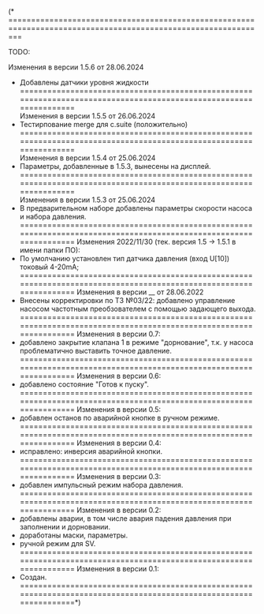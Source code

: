 (* ===============================================================================================================

TODO:



Изменения в версии 1.5.6 от 28.06.2024
- Добавлены датчики уровня жидкости
==================================================================================================================		
Изменения в версии 1.5.5 от 26.06.2024
- Тестирпование merge для c.suite (положительно)
==================================================================================================================		
Изменения в версии 1.5.4 от 25.06.2024
- Параметры, добавленные в 1.5.3, вынесены на дисплей.
==================================================================================================================	
Изменения в версии 1.5.3 от 25.06.2024
- В предварительном наборе добавлены параметры скорости насоса и набора давления.
==================================================================================================================
Изменения 2022/11/30 (тек. версия 1.5 -> 1.5.1 в имени папки ПО):
- По умолчанию установлен тип датчика давления (вход U[10]) токовый 4-20mA;
==================================================================================================================
Изменения в версии __ от 28.06.2022
- Внесены корректировки по ТЗ №03/22:
	добавлено управление насосом частотным преобзователем с помощью задающего выхода.
==================================================================================================================
Изменения в версии 0.7:
- добавлено закрытие клапана 1 в режиме "дорнование", т.к. у насоса проблематично выставить точное давление. 
==================================================================================================================
Изменения в версии 0.6:
- добавлено состояние "Готов к пуску".
==================================================================================================================
Изменения в версии 0.5:
- добавлен останов по аварийной кнопке в ручном режиме.
==================================================================================================================
Изменения в версии 0.4:
- исправлено: инверсия аварийной кнопки.
==================================================================================================================
Изменения в версии 0.3:
- добавлен импульсный режим набора давления.
==================================================================================================================
Изменения в версии 0.2:
- добавлены аварии, в том числе авария падения давления при заполнении и дорновании.
- доработаны маски, параметры.
- ручной режим для SV.
==================================================================================================================
Изменения в версии 0.1:
- Создан.
==================================================================================================================*)
